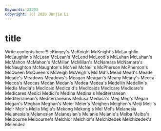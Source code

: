 ```yaml
---
Keywords: 23203
Copyright: (C) 2020 Junjie Li
---
```


# title

Write contents here!!!
cKinney's 
McKnight 
McKnight's
McLaughlin 
McLaughlin's 
McLean 
McLean's 
McLeod 
McLeod's 
McLuhan 
McLuhan's 
McMahon 
McMahon's
McMillan 
McMillan's 
McNamara 
McNamara's 
McNaughton 
McNaughton's 
McNeil 
McNeil's 
McPherson 
McPherson's
McQueen 
McQueen's 
McVeigh 
McVeigh's 
Md 
Md's 
Mead 
Mead's 
Meade 
Meade's
Meadows 
Meadows's 
Meagan 
Meagan's 
Meany 
Meany's 
Mecca 
Mecca's 
Meccas 
Medan
Medan's 
Medea 
Medea's 
Medellin 
Medellin's 
Media 
Media's 
Medicaid 
Medicaid's 
Medicaids
Medicare 
Medicare's 
Medicares 
Medici 
Medici's 
Medina 
Medina's 
Mediterranean 
Mediterranean's 
Mediterraneans
Medusa 
Medusa's 
Meg 
Meg's 
Megan 
Megan's 
Meghan 
Meghan's 
Meier 
Meier's
Meighen 
Meighen's 
Meiji 
Meiji's 
Meir 
Meir's 
Mejia 
Mejia's 
Mekong 
Mekong's
Mel 
Mel's 
Melanesia 
Melanesia's 
Melanesian 
Melanesian's 
Melanie 
Melanie's 
Melba 
Melba's
Melbourne 
Melbourne's 
Melchior 
Melchior's 
Melchizedek 
Melchizedek's 
Melendez 
